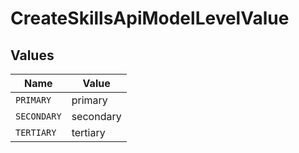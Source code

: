 # CreateSkillsApiModelLevelValue


## Values

| Name        | Value       |
| ----------- | ----------- |
| `PRIMARY`   | primary     |
| `SECONDARY` | secondary   |
| `TERTIARY`  | tertiary    |